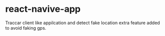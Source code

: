 # react-navive-app
Traccar client like appilcation and detect fake location extra feature added to avoid faking gps. 
